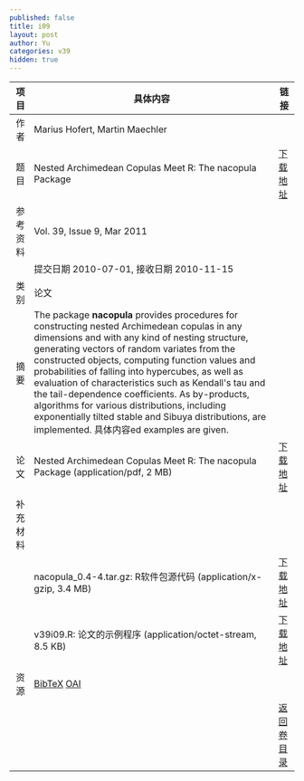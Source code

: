 ```yaml
---
published: false
title: i09
layout: post
author: Yu
categories: v39
hidden: true
---
```


| 项目 | 具体内容 | 链接 |
|---:|---|---|
| 作者 | Marius Hofert, Martin Maechler| |
| 题目 |Nested Archimedean Copulas Meet R: The nacopula Package | [下载地址](http://www.jstatsoft.org/v39/i09/paper) |
| 参考资料 |Vol. 39, Issue 9, Mar 2011 | |
| | 提交日期 2010-07-01, 接收日期 2010-11-15| | 
| 类别 | 论文| |
| 摘要 | The package <b>nacopula</b> provides procedures for constructing nested Archimedean copulas in any dimensions and with any kind of nesting structure, generating vectors of random variates from the constructed objects, computing function values and probabilities of falling into hypercubes, as well as evaluation of characteristics such as Kendall's tau and the tail-dependence coefficients. As by-products, algorithms for various distributions, including exponentially tilted stable and Sibuya distributions, are implemented. 具体内容ed examples are given.| |
| 论文 | Nested Archimedean Copulas Meet R: The nacopula Package  (application/pdf, 2 MB)| [下载地址](http://www.jstatsoft.org/v39/i09/paper) |
| 补充材料 | | |
| |nacopula_0.4-4.tar.gz: R软件包源代码  (application/x-gzip, 3.4 MB)|  [下载地址](http://www.jstatsoft.org/v39/i09/supp/1) |
| |v39i09.R: 论文的示例程序  (application/octet-stream, 8.5 KB)|  [下载地址](http://www.jstatsoft.org/v39/i09/supp/2) |
| 资源 | [BibTeX](http://www.jstatsoft.org/v39/i09/bibtex) [OAI](http://www.jstatsoft.org/oai?verb=GetRecord&identifier=oai.jstatsoft/v39/i09&prefix=oai_dc)| |
| |  | [返回卷目录]({{site.baseurl}}/volume/v39.html) |